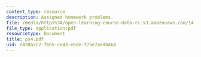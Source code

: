 ```yaml
---
content_type: resource
description: Assigned homework problems.
file: /media/https%3A/open-learning-course-data-rc.s3.amazonaws.com/14-02-principles-of-macroeconomics-fall-2004/e428a7c2fbb5ce43e6def75e7aedb464_ps4.pdf
file_type: application/pdf
resourcetype: Document
title: ps4.pdf
uid: e428a7c2-fbb5-ce43-e6de-f75e7aedb464
---
```

